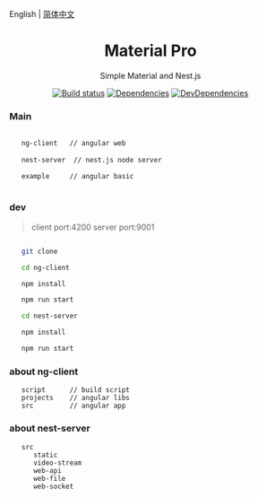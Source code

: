 English | [简体中文](./README.zh-CN.md)

<h1 align="center">Material Pro</h1>

<div align="center">

Simple Material and Nest.js

[![Build status](https://ci.appveyor.com/api/projects/status/67fxu2by3ibvqtat/branch/master?svg=true)](https://github.com/guobin211/material-pro)
[![Dependencies](https://img.shields.io/david/ant-design/ant-design-pro.svg)](https://github.com/guobin211/material-pro)
[![DevDependencies](https://img.shields.io/david/dev/ant-design/ant-design-pro.svg)](https://github.com/guobin211/material-pro)

</div>


### Main

```bash
   
   ng-client   // angular web
   
   nest-server  // nest.js node server

   example     // angular basic
  
```

### dev

> client port:4200
> server port:9001

```bash

   git clone

   cd ng-client

   npm install

   npm run start

   cd nest-server

   npm install

   npm run start

```

### about ng-client

```
   script      // build script 
   projects    // angular libs
   src         // angular app

```


### about nest-server

```
   src
      static
      video-stream
      web-api
      web-file
      web-socket
   
```
